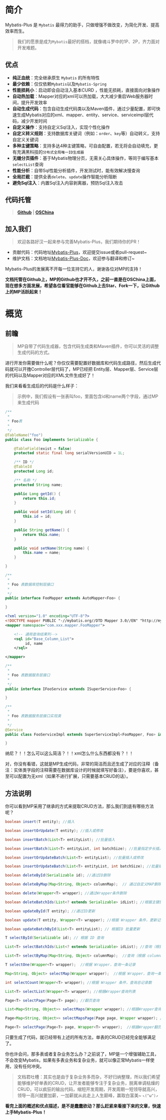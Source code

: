 # 简介

Mybatis-Plus 是 `Mybatis` 最得力的助手，只做增强不做改变，为简化开发、提高效率而生。

> 我们的愿景是成为`Mybatis`最好的搭档，就像魂斗罗中的1P、2P，齐力面对开发难题。

## 优点

- **纯正血统**：完全继承原生 `Mybatis` 的所有特性
- **最少依赖**：仅仅依赖`Mybatis`以及`Mybatis-Spring`
- **性能损耗小**：启动即会自动注入基本CURD ，性能无损耗，直接面向对象操作
- **自动热加载**：Mapper对应的xml可以热加载，大大减少重启Web服务器时间，提升开发效率
- **自动生成代码**：包含自动生成代码类以及Maven插件，通过少量配置，即可快速生成Mybatis对应的xml、mapper、entity、service、serviceimpl层代码，减少开发时间
- **自定义操作**：支持自定义Sql注入，实现个性化操作
- **自定义转义规则**：支持数据库关键词（例如：`order`、`key`等）自动转义，支持自定义关键词
- **多种主键策略**：支持多达4种主键策略，可自由配置，若无将会自动填充，更有充满黑科技的`分布式全局唯一ID生成器`
- **无缝分页插件**：基于Mybatis物理分页，无需关心具体操作，等同于编写基本`selectList`查询
- **性能分析**：自带Sql性能分析插件，开发测试时，能有效解决慢查询
- **全局拦截**：提供全表`delete`、`update`操作智能分析阻断
- **避免Sql注入**：内置Sql注入内容剥离器，预防Sql注入攻击

## 代码托管

> **[Github](https://github.com/baomidou/mybatis-plus)** | **[OSChina](http://git.oschina.net/baomidou/mybatis-plus)**

## 加入我们

> 欢迎各路好汉一起来参与完善Mybatis-Plus，我们期待你的PR！

- 贡献代码：代码地址[Mybatis-Plus](https://github.com/baomidou/mybatis-plus)，欢迎提交issue或者pull-request~
- 维护文档：文档地址[Mybatis-Plus-Doc](https://github.com/baomidou/mybatis-plus-doc)，欢迎参与翻译和修订~

Mybatis-Plus的发展离不开每一位支持它的人，谢谢各位对MP的支持！

**文档托管在Github上，MP的Github也才开不久，之前一直是在OSChina上面，现在想多方面发展，希望各位看官能够在Github上去Star、Fork一下，让Github上的MP活跃起来！**

# 概览

## 前瞻

> MP自带了代码生成器，包含代码生成类和Maven插件，你可以灵活的调整生成代码的方式。

进行开发你需要做什么呢？你仅仅需要配置好数据库和代码生成路径，然后生成代码就可以开撸Controller层代码了，MP已经把 Entity层、Mapper层、Service层的代码以及Mapper对应的XML文件生成好了！

我们来看看生成后的代码是什么样子：

> 示例中，我们假设有一张表叫foo，里面包含id和name两个字段，通过MP来生成代码

```java
/**
 *
 * Foo表
 *
 */
@TableName("foo")
public class Foo implements Serializable {

    @TableField(exist = false)
    protected static final long serialVersionUID = 1L;

    /** ID */
    @TableId
    protected Long id;

    /** 名称 */
    protected String name;

    public Long getId() {
        return this.id;
    }

    public void setId(Long id) {
        this.id = id;
    }

    public String getName() {
        return this.name;
    }

    public void setName(String name) {
        this.name = name;
    }

}
```

```java
/**
 *
 * Foo 表数据库控制层接口
 *
 */
public interface FooMapper extends AutoMapper<Foo> {

}
```

```xml
<?xml version="1.0" encoding="UTF-8"?>
<!DOCTYPE mapper PUBLIC "-//mybatis.org//DTD Mapper 3.0//EN" "http://mybatis.org/dtd/mybatis-3-mapper.dtd">
<mapper namespace="com.xxx.mapper.FooMapper">

    <!-- 通用查询结果列-->
    <sql id="Base_Column_List">
         id, name
    </sql>

</mapper>
```

```java
/**
 *
 * Foo 表数据服务层接口
 *
 */
public interface IFooService extends ISuperService<Foo> {

}
```

```java
/**
 *
 * Foo 表数据服务层接口实现类
 *
 */
@Service
public class FooServiceImpl extends SuperServiceImpl<FooMapper, Foo> implements IFooService {

}
```

纳尼？！！怎么可以这么简洁？！！xml怎么什么东西都没有？！！

对，你没有看错，这就是MP生成代码，非常的简洁而且还生成了对应的注释（备注：实体类字段的注释需要在数据库设计的时候就填写好备注），要是你喜欢，甚至可以配置为无xml（如果不进行扩展，只需要基本CRUD的话）。

## 方法说明

你可以看到MP采用了继承的方式来提取CRUD方法，那么我们到底有哪些方法呢？

```java
boolean insert(T entity); //插入

boolean insertOrUpdate(T entity); //插入或修改

boolean insertBatch(List<T> entityList); //批量插入

boolean insertBatch(List<T> entityList, int batchSize); //批量指定步长插入

boolean insertOrUpdateBatch(List<T> entityList); //批量插入或修改

boolean insertOrUpdateBatch(List<T> entityList, int batchSize); //批量指定步长插入或修改
```

```java
boolean deleteById(Serializable id); //通过ID删除

boolean deleteByMap(Map<String, Object> columnMap);  // 通过自定义MAP删除

boolean delete(Wrapper<T> wrapper); //通过Wrapper条件删除

boolean deleteBatchIds(List<? extends Serializable> idList); //根据主键批量删除
```

```java
boolean updateById(T entity); //通过ID更新

boolean update(T entity, Wrapper<T> wrapper); //根据 Wrapper 条件，更新记录

boolean updateBatchById(List<T> entityList); // 根据ID 批量更新
```

```java
T selectById(Serializable id); // 根据 ID 查询

List<T> selectBatchIds(List<? extends Serializable> idList); //查询（根据ID 批量查询）

List<T> selectByMap(Map<String, Object> columnMap);  //查询（根据 columnMap 条件）

T selectOne(Wrapper<T> wrapper);  //根据 Wrapper，查询一条记录

Map<String, Object> selectMap(Wrapper wrapper);  //根据 Wrapper，查询一条记录 返回Map

int selectCount(Wrapper<T> wrapper); //根据 Wrapper 条件，查询总记录数

List<T> selectList(Wrapper<T> wrapper); //根据Wrapper查询列表

Page<T> selectPage(Page<T> page); //翻页查询

List<Map<String, Object>> selectMaps(Wrapper wrapper); //根据Wrapper查询列表 返回Map

Page<Map<String, Object>> selectMapsPage(Page page, Wrapper wrapper); //根据Wrapper翻页查询返回Map

Page<T> selectPage(Page<T> page, Wrapper<T> wrapper);  //根据Wrapper翻页查询
```

只要生成了代码，就已经带有上述的所有方法，单表的CRUD已经完全能够满足了。

你也许会问，那多表或者复杂业务怎么办？之前说了，MP是一个增强辅助工具，不会改变Mybatis，如果有多表业务和复杂业务，就可以像正常Mybatis一样使用，没有任何冲突。

> 文档君吐槽：其实也是由于复杂业务多而杂，不好归纳整理，所以我们希望能够维护好单表的CRUD，让开发者能够专注于复杂业务，脱离单调枯燥的CRUD，可以疯狂的输出代码，缩短开发周期，开发周期一短领导就高兴，领导一高兴就要加薪，一加薪就从此走上人生巅峰，赢取白富美~ `↖(^ω^)↗`

**看完上面的概述和优点描述，是不是蠢蠢欲动？那么赶紧来看接下来的文章，快速上手Mybatis-Plus！**
